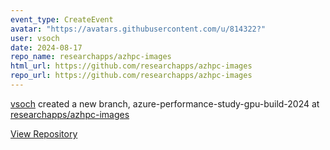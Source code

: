 ```yaml
---
event_type: CreateEvent
avatar: "https://avatars.githubusercontent.com/u/814322?"
user: vsoch
date: 2024-08-17
repo_name: researchapps/azhpc-images
html_url: https://github.com/researchapps/azhpc-images
repo_url: https://github.com/researchapps/azhpc-images
---
```


<a href='https://github.com/vsoch' target='_blank'>vsoch</a> created a new branch, azure-performance-study-gpu-build-2024 at <a href='https://github.com/researchapps/azhpc-images' target='_blank'>researchapps/azhpc-images</a>

<a href='https://github.com/researchapps/azhpc-images' target='_blank'>View Repository</a>